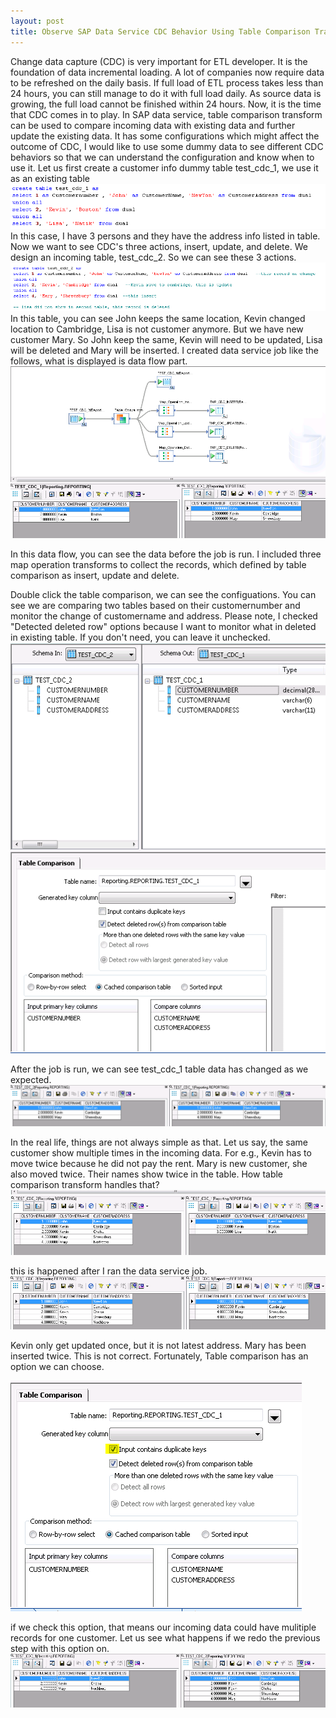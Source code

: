 ```yaml
---
layout: post
title: Observe SAP Data Service CDC Behavior Using Table Comparison Transform
---
```


Change data capture (CDC) is very important for ETL developer. It is the foundation of data incremental loading. A lot of companies now require data to be refreshed on the daily basis. If full load of ETL process takes less than 24 hours, you can still manage to do it with full load daily.  As source data is growing, the full load cannot be finished within 24 hours. Now, it is the time that CDC comes in to play. 
In SAP data service, table comparison transform can be used to compare incoming data with existing data and further update the existing data. It has some configurations which might affect the outcome of CDC, I would like to use some dummy data to see different CDC behaviors so that we can understand the configuration and know when to use it.
Let us first create a customer info dummy table test_cdc_1, we use it as an existing table
<img src="/images/blog5/orignal_customer_info_script.PNG" alt="original">
In this case, I have 3 persons and they have the address info listed in table. Now we want to see CDC's three actions, insert, update, and delete.  We design an incoming table,  test_cdc_2. So we can see these 3 actions.  
<img src="/images/blog5/Second_customer_script.PNG" alt="2nd">
In this table, you can see John keeps the same location, Kevin changed location to Cambridge, Lisa is not customer anymore. But we have new customer Mary. So John keep the same, Kevin will need to be updated, Lisa will be deleted and Mary will be inserted.
I created data service job like the follows, what is displayed is data flow part. 
<img src="/images/blog5/DS_Dataflow.PNG" >

In this data flow, you can see the data before the job is run. I included three map operation transforms to collect the records, which defined by table comparison as insert, update and delete. 

Double click the table comparison, we can see the configuations. You can see we are comparing two tables based on their customernumber and monitor the change of customername and address. Please note, I checked "Detected deleted row" options because I want to monitor what in deleted in existing table. If you don't need, you can leave it unchecked.  
<img src="/images/blog5/table_comparison_config1.PNG" >

After the job is run, we can see test_cdc_1 table data has changed as we expected.
<img src="/images/blog5/cdc_1.PNG" >

In the real life, things are not always simple as that. Let us say, the same customer show multiple times in the incoming data.  For e.g., Kevin has to move twice because he did not pay the rent. Mary is new customer, she also moved twice. Their names show twice in the table.  How table comparison transform handles that?
<img src="/images/blog5/cdc_2.PNG" >

this is happened after I ran the data service job.  
<img src="/images/blog5/cdc_2_after.PNG" >

Kevin only get updated once, but it is not latest address.  Mary has been inserted twice. This is not correct. 
Fortunately, Table comparison has an option we can choose. 

<img src="/images/blog5/cdc3_incoming_dup.PNG" >

if we check this option, that means our incoming data could have mulitiple records for one customer. Let us see what happens if we redo the previous step with this option on.
<img src="/images/blog5/cdc3_after.PNG" >





